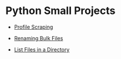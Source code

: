 # Python Small Projects
 
- [Profile Scraping](https://github.com/marcoshsq/Python_Small_Projects/tree/main/Profile%20Scraping)

- [Renaming Bulk Files](https://github.com/marcoshsq/Python_Small_Projects/tree/main/Renaming%20Bulk%20Files)

- [List Files in a Directory](https://github.com/marcoshsq/Python_Small_Projects/tree/main/List%20Files%20in%20a%20Directory)

